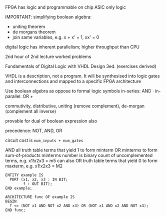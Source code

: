<!-- SPDX-License-Identifier: zlib-acknowledgement -->
FPGA has logic and programmable on chip
ASIC only logic 

IMPORTANT: simplifying boolean algebra:
  - uniting theorem
  - de morgans theorem
  - join same variables, e.g. x + x' = 1, xx' = 0

digital logic has inherent parallelism; higher throughput than CPU

2nd hour of 2nd lecture worked problems

Fundamentals of Digital Logic with
VHDL Design 3ed. (exercises derived)

VHDL is a description, not a program.
It will be synthesised into logic gates and interconnections and mapped to a specific FPGA architecture

Use boolean algebra as oppose to formal logic symbols
in-series: AND ·
in-parallel: OR +

commutivity, distributive, uniting (remove complement), de-morgan (complement all inverse)

provable for dual of boolean expression also

precedence: NOT, AND, OR

circuit cost is `num_inputs + num_gates`

AND all truth table terms that yield 1 to form minterm
OR minterms to form sum-of-products
minterms number is binary count of uncomplemented terms, e.g. x1!x2x3 = m5 
can also OR truth table terms that yield 0 to form maxterm, e.g. x1!x2x3 = M2

```
ENTITY example IS
  PORT (x1, x2, x3 : IN BIT;
        f : OUT BIT);
END example;

ARCHITECTURE func OF example IS
BEGIN
  f <= (NOT x1 AND NOT x2 AND x3) OR (NOT x1 AND x2 AND NOT x3);
END func;
```
